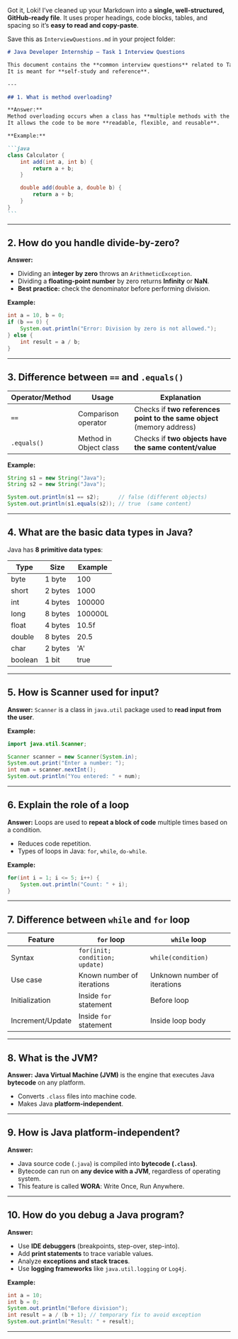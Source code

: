 Got it, Loki! I’ve cleaned up your Markdown into a **single, well-structured, GitHub-ready file**. It uses proper headings, code blocks, tables, and spacing so it’s **easy to read and copy-paste**.

Save this as `InterviewQuestions.md` in your project folder:

````markdown
# Java Developer Internship – Task 1 Interview Questions

This document contains the **common interview questions** related to Task 1 (Java Console Calculator) for the **Java Developer Internship**.  
It is meant for **self-study and reference**.

---

## 1. What is method overloading?

**Answer:**  
Method overloading occurs when a class has **multiple methods with the same name** but **different parameters** (number, type, or order).  
It allows the code to be more **readable, flexible, and reusable**.

**Example:**

```java
class Calculator {
    int add(int a, int b) {
        return a + b;
    }

    double add(double a, double b) {
        return a + b;
    }
}
```
````

---

## 2. How do you handle divide-by-zero?

**Answer:**

- Dividing an **integer by zero** throws an `ArithmeticException`.
- Dividing a **floating-point number** by zero returns **Infinity** or **NaN**.
- **Best practice:** check the denominator before performing division.

**Example:**

```java
int a = 10, b = 0;
if (b == 0) {
    System.out.println("Error: Division by zero is not allowed.");
} else {
    int result = a / b;
}
```

---

## 3. Difference between `==` and `.equals()`

| Operator/Method | Usage                  | Explanation                                                            |
| --------------- | ---------------------- | ---------------------------------------------------------------------- |
| `==`            | Comparison operator    | Checks if **two references point to the same object** (memory address) |
| `.equals()`     | Method in Object class | Checks if **two objects have the same content/value**                  |

**Example:**

```java
String s1 = new String("Java");
String s2 = new String("Java");

System.out.println(s1 == s2);      // false (different objects)
System.out.println(s1.equals(s2)); // true  (same content)
```

---

## 4. What are the basic data types in Java?

Java has **8 primitive data types**:

| Type    | Size    | Example |
| ------- | ------- | ------- |
| byte    | 1 byte  | 100     |
| short   | 2 bytes | 1000    |
| int     | 4 bytes | 100000  |
| long    | 8 bytes | 100000L |
| float   | 4 bytes | 10.5f   |
| double  | 8 bytes | 20.5    |
| char    | 2 bytes | 'A'     |
| boolean | 1 bit   | true    |

---

## 5. How is Scanner used for input?

**Answer:**
`Scanner` is a class in `java.util` package used to **read input from the user**.

**Example:**

```java
import java.util.Scanner;

Scanner scanner = new Scanner(System.in);
System.out.print("Enter a number: ");
int num = scanner.nextInt();
System.out.println("You entered: " + num);
```

---

## 6. Explain the role of a loop

**Answer:**
Loops are used to **repeat a block of code** multiple times based on a condition.

- Reduces code repetition.
- Types of loops in Java: `for`, `while`, `do-while`.

**Example:**

```java
for(int i = 1; i <= 5; i++) {
    System.out.println("Count: " + i);
}
```

---

## 7. Difference between `while` and `for` loop

| Feature          | `for` loop                     | `while` loop                 |
| ---------------- | ------------------------------ | ---------------------------- |
| Syntax           | `for(init; condition; update)` | `while(condition)`           |
| Use case         | Known number of iterations     | Unknown number of iterations |
| Initialization   | Inside `for` statement         | Before loop                  |
| Increment/Update | Inside `for` statement         | Inside loop body             |

---

## 8. What is the JVM?

**Answer:**
**Java Virtual Machine (JVM)** is the engine that executes Java **bytecode** on any platform.

- Converts `.class` files into machine code.
- Makes Java **platform-independent**.

---

## 9. How is Java platform-independent?

**Answer:**

- Java source code (`.java`) is compiled into **bytecode (`.class`)**.
- Bytecode can run on **any device with a JVM**, regardless of operating system.
- This feature is called **WORA**: Write Once, Run Anywhere.

---

## 10. How do you debug a Java program?

**Answer:**

- Use **IDE debuggers** (breakpoints, step-over, step-into).
- Add **print statements** to trace variable values.
- Analyze **exceptions and stack traces**.
- Use **logging frameworks** like `java.util.logging` or `Log4j`.

**Example:**

```java
int a = 10;
int b = 0;
System.out.println("Before division");
int result = a / (b + 1); // temporary fix to avoid exception
System.out.println("Result: " + result);
```

---
